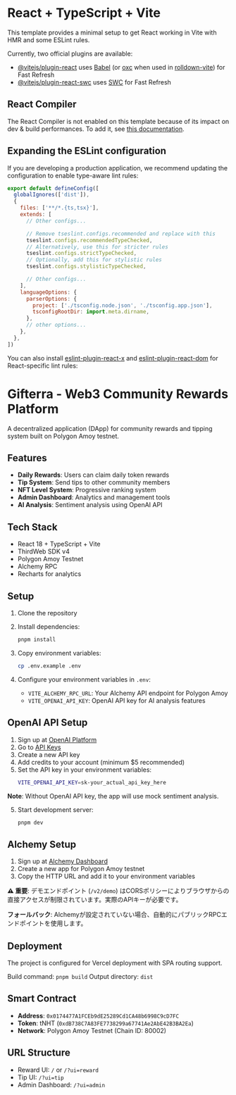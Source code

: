 # React + TypeScript + Vite

This template provides a minimal setup to get React working in Vite with HMR and some ESLint rules.

Currently, two official plugins are available:

- [@vitejs/plugin-react](https://github.com/vitejs/vite-plugin-react/blob/main/packages/plugin-react) uses [Babel](https://babeljs.io/) (or [oxc](https://oxc.rs) when used in [rolldown-vite](https://vite.dev/guide/rolldown)) for Fast Refresh
- [@vitejs/plugin-react-swc](https://github.com/vitejs/vite-plugin-react/blob/main/packages/plugin-react-swc) uses [SWC](https://swc.rs/) for Fast Refresh

## React Compiler

The React Compiler is not enabled on this template because of its impact on dev & build performances. To add it, see [this documentation](https://react.dev/learn/react-compiler/installation).

## Expanding the ESLint configuration

If you are developing a production application, we recommend updating the configuration to enable type-aware lint rules:

```js
export default defineConfig([
  globalIgnores(['dist']),
  {
    files: ['**/*.{ts,tsx}'],
    extends: [
      // Other configs...

      // Remove tseslint.configs.recommended and replace with this
      tseslint.configs.recommendedTypeChecked,
      // Alternatively, use this for stricter rules
      tseslint.configs.strictTypeChecked,
      // Optionally, add this for stylistic rules
      tseslint.configs.stylisticTypeChecked,

      // Other configs...
    ],
    languageOptions: {
      parserOptions: {
        project: ['./tsconfig.node.json', './tsconfig.app.json'],
        tsconfigRootDir: import.meta.dirname,
      },
      // other options...
    },
  },
])
```

You can also install [eslint-plugin-react-x](https://github.com/Rel1cx/eslint-react/tree/main/packages/plugins/eslint-plugin-react-x) and [eslint-plugin-react-dom](https://github.com/Rel1cx/eslint-react/tree/main/packages/plugins/eslint-plugin-react-dom) for React-specific lint rules:

# Gifterra - Web3 Community Rewards Platform

A decentralized application (DApp) for community rewards and tipping system built on Polygon Amoy testnet.

## Features

- **Daily Rewards**: Users can claim daily token rewards
- **Tip System**: Send tips to other community members
- **NFT Level System**: Progressive ranking system
- **Admin Dashboard**: Analytics and management tools
- **AI Analysis**: Sentiment analysis using OpenAI API

## Tech Stack

- React 18 + TypeScript + Vite
- ThirdWeb SDK v4
- Polygon Amoy Testnet
- Alchemy RPC
- Recharts for analytics

## Setup

1. Clone the repository
2. Install dependencies:
   ```bash
   pnpm install
   ```

3. Copy environment variables:
   ```bash
   cp .env.example .env
   ```

4. Configure your environment variables in `.env`:
   - `VITE_ALCHEMY_RPC_URL`: Your Alchemy API endpoint for Polygon Amoy
   - `VITE_OPENAI_API_KEY`: OpenAI API key for AI analysis features

## OpenAI API Setup

1. Sign up at [OpenAI Platform](https://platform.openai.com/)
2. Go to [API Keys](https://platform.openai.com/api-keys)
3. Create a new API key
4. Add credits to your account (minimum $5 recommended)
5. Set the API key in your environment variables:
   ```bash
   VITE_OPENAI_API_KEY=sk-your_actual_api_key_here
   ```

**Note**: Without OpenAI API key, the app will use mock sentiment analysis.

5. Start development server:
   ```bash
   pnpm dev
   ```

## Alchemy Setup

1. Sign up at [Alchemy Dashboard](https://dashboard.alchemy.com/)
2. Create a new app for Polygon Amoy testnet  
3. Copy the HTTP URL and add it to your environment variables

**⚠️ 重要**: デモエンドポイント (`/v2/demo`) はCORSポリシーによりブラウザからの直接アクセスが制限されています。実際のAPIキーが必要です。

**フォールバック**: Alchemyが設定されていない場合、自動的にパブリックRPCエンドポイントを使用します。

## Deployment

The project is configured for Vercel deployment with SPA routing support.

Build command: `pnpm build`
Output directory: `dist`

## Smart Contract

- **Address**: `0x0174477A1FCEb9dE25289Cd1CA48b6998C9cD7FC`
- **Token**: tNHT (`0xdB738C7A83FE7738299a67741Ae2AbE42B3BA2Ea`)
- **Network**: Polygon Amoy Testnet (Chain ID: 80002)

## URL Structure

- Reward UI: `/` or `/?ui=reward`
- Tip UI: `/?ui=tip` 
- Admin Dashboard: `/?ui=admin`
